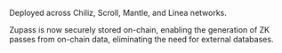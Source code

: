 Deployed across Chiliz, Scroll, Mantle, and Linea networks.

Zupass is now securely stored on-chain, enabling the generation of ZK passes from on-chain data, eliminating the need for external databases.
